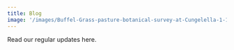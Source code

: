 ```yaml
---
title: Blog
image: '/images/Buffel-Grass-pasture-botanical-survey-at-Cungelella-1-1.jpg'
---
```


Read our regular updates here.
